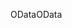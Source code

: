 <span data-ttu-id="85406-101">OData</span><span class="sxs-lookup"><span data-stu-id="85406-101">OData</span></span>